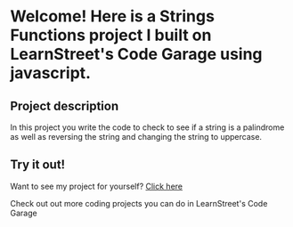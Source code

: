 
Welcome! Here is a Strings Functions project I built on LearnStreet's Code Garage using javascript.
===============================================================================================================

Project description
-------------------------

In this project you write the code to check to see if a string is a palindrome as well as reversing the string and changing the string to uppercase.

Try it out!
--------------

Want to see my project for yourself? [Click here](http://www.learnstreet.com//view_profile/50b159f576b99c6f4a000b8e/project)

Check out out more coding projects you can do in LearnStreet's Code Garage
		